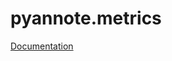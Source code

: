 pyannote.metrics
===================

[Documentation](http://nbviewer.ipython.org/github/pyannote/pyannote-metrics/blob/master/doc/index.ipynb)
